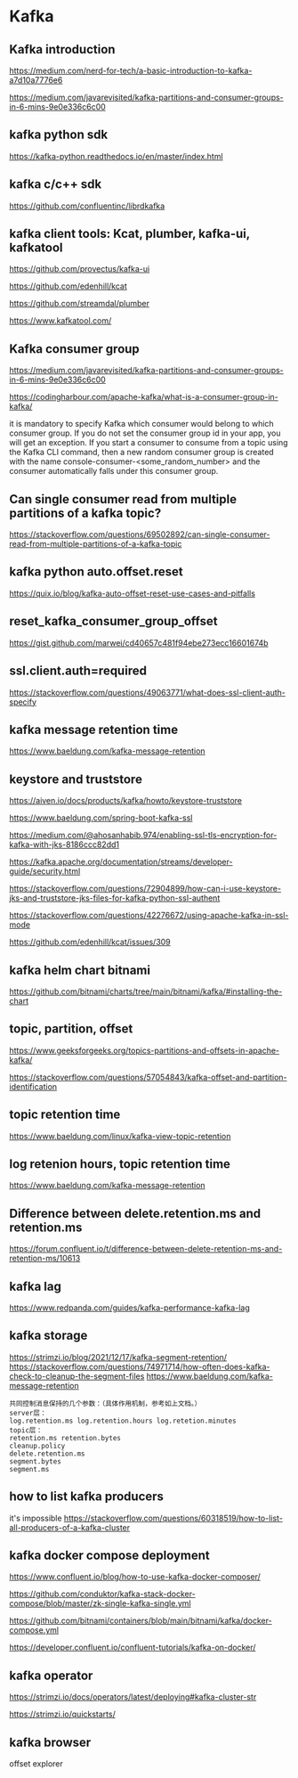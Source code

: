 # Kafka

## Kafka introduction
https://medium.com/nerd-for-tech/a-basic-introduction-to-kafka-a7d10a7776e6

https://medium.com/javarevisited/kafka-partitions-and-consumer-groups-in-6-mins-9e0e336c6c00

## kafka python sdk
https://kafka-python.readthedocs.io/en/master/index.html

## kafka c/c++ sdk
https://github.com/confluentinc/librdkafka

## kafka client tools: Kcat, plumber, kafka-ui, kafkatool
https://github.com/provectus/kafka-ui

https://github.com/edenhill/kcat

https://github.com/streamdal/plumber

https://www.kafkatool.com/

## Kafka consumer group
https://medium.com/javarevisited/kafka-partitions-and-consumer-groups-in-6-mins-9e0e336c6c00

https://codingharbour.com/apache-kafka/what-is-a-consumer-group-in-kafka/

it is mandatory to specify Kafka which consumer would belong to which consumer group. If you do not set the consumer group id in your app, you will get an exception. If you start a consumer to consume from a topic using the Kafka CLI command, then a new random consumer group is created with the name console-consumer-<some_random_number> and the consumer automatically falls under this consumer group.

## Can single consumer read from multiple partitions of a kafka topic?
https://stackoverflow.com/questions/69502892/can-single-consumer-read-from-multiple-partitions-of-a-kafka-topic

## kafka python auto.offset.reset
https://quix.io/blog/kafka-auto-offset-reset-use-cases-and-pitfalls

## reset_kafka_consumer_group_offset
https://gist.github.com/marwei/cd40657c481f94ebe273ecc16601674b

## ssl.client.auth=required
https://stackoverflow.com/questions/49063771/what-does-ssl-client-auth-specify

## kafka message retention time
https://www.baeldung.com/kafka-message-retention

## keystore and truststore
https://aiven.io/docs/products/kafka/howto/keystore-truststore

https://www.baeldung.com/spring-boot-kafka-ssl

https://medium.com/@ahosanhabib.974/enabling-ssl-tls-encryption-for-kafka-with-jks-8186ccc82dd1

https://kafka.apache.org/documentation/streams/developer-guide/security.html

https://stackoverflow.com/questions/72904899/how-can-i-use-keystore-jks-and-truststore-jks-files-for-kafka-python-ssl-authent

https://stackoverflow.com/questions/42276672/using-apache-kafka-in-ssl-mode

https://github.com/edenhill/kcat/issues/309

## kafka helm chart bitnami
https://github.com/bitnami/charts/tree/main/bitnami/kafka/#installing-the-chart

## topic, partition, offset
https://www.geeksforgeeks.org/topics-partitions-and-offsets-in-apache-kafka/

https://stackoverflow.com/questions/57054843/kafka-offset-and-partition-identification

## topic retention time
https://www.baeldung.com/linux/kafka-view-topic-retention

## log retenion hours, topic retention time
https://www.baeldung.com/kafka-message-retention

## Difference between delete.retention.ms and retention.ms
https://forum.confluent.io/t/difference-between-delete-retention-ms-and-retention-ms/10613

## kafka lag
https://www.redpanda.com/guides/kafka-performance-kafka-lag

## kafka storage
https://strimzi.io/blog/2021/12/17/kafka-segment-retention/
https://stackoverflow.com/questions/74971714/how-often-does-kafka-check-to-cleanup-the-segment-files
https://www.baeldung.com/kafka-message-retention

```
共同控制消息保持的几个参数：（具体作用机制，参考如上文档。）
server层：
log.retention.ms log.retention.hours log.retetion.minutes
topic层：
retention.ms retention.bytes
cleanup.policy
delete.retention.ms
segment.bytes
segment.ms
```

## how to list kafka producers
it's impossible
https://stackoverflow.com/questions/60318519/how-to-list-all-producers-of-a-kafka-cluster

## kafka docker compose deployment
https://www.confluent.io/blog/how-to-use-kafka-docker-composer/

https://github.com/conduktor/kafka-stack-docker-compose/blob/master/zk-single-kafka-single.yml

https://github.com/bitnami/containers/blob/main/bitnami/kafka/docker-compose.yml

https://developer.confluent.io/confluent-tutorials/kafka-on-docker/

## kafka operator
https://strimzi.io/docs/operators/latest/deploying#kafka-cluster-str

https://strimzi.io/quickstarts/

## kafka browser
offset explorer